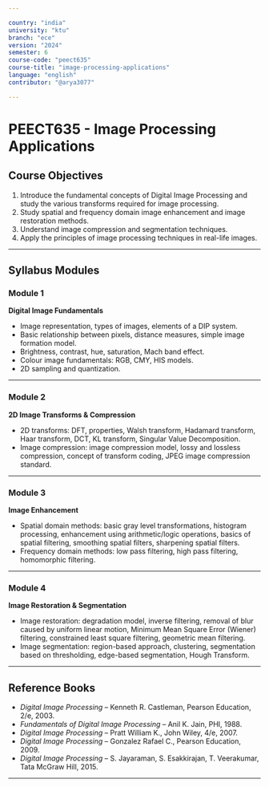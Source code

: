 ```yaml
---

country: "india"
university: "ktu"
branch: "ece"
version: "2024"
semester: 6
course-code: "peect635"
course-title: "image-processing-applications"
language: "english"
contributor: "@arya3077"

---
```


# PEECT635 - Image Processing Applications

## Course Objectives

1. Introduce the fundamental concepts of Digital Image Processing and study the various transforms required for image processing.  
2. Study spatial and frequency domain image enhancement and image restoration methods.  
3. Understand image compression and segmentation techniques.  
4. Apply the principles of image processing techniques in real-life images.  

---

## Syllabus Modules

### Module 1
**Digital Image Fundamentals**  
- Image representation, types of images, elements of a DIP system.  
- Basic relationship between pixels, distance measures, simple image formation model.  
- Brightness, contrast, hue, saturation, Mach band effect.  
- Colour image fundamentals: RGB, CMY, HIS models.  
- 2D sampling and quantization.  

---

### Module 2
**2D Image Transforms & Compression**  
- 2D transforms: DFT, properties, Walsh transform, Hadamard transform, Haar transform, DCT, KL transform, Singular Value Decomposition.  
- Image compression: image compression model, lossy and lossless compression, concept of transform coding, JPEG image compression standard.  

---

### Module 3
**Image Enhancement**  
- Spatial domain methods: basic gray level transformations, histogram processing, enhancement using arithmetic/logic operations, basics of spatial filtering, smoothing spatial filters, sharpening spatial filters.  
- Frequency domain methods: low pass filtering, high pass filtering, homomorphic filtering.  

---

### Module 4
**Image Restoration & Segmentation**  
- Image restoration: degradation model, inverse filtering, removal of blur caused by uniform linear motion, Minimum Mean Square Error (Wiener) filtering, constrained least square filtering, geometric mean filtering.  
- Image segmentation: region-based approach, clustering, segmentation based on thresholding, edge-based segmentation, Hough Transform.  

---

## Reference Books

- *Digital Image Processing* – Kenneth R. Castleman, Pearson Education, 2/e, 2003.  
- *Fundamentals of Digital Image Processing* – Anil K. Jain, PHI, 1988.  
- *Digital Image Processing* – Pratt William K., John Wiley, 4/e, 2007.  
- *Digital Image Processing* – Gonzalez Rafael C., Pearson Education, 2009.  
- *Digital Image Processing* – S. Jayaraman, S. Esakkirajan, T. Veerakumar, Tata McGraw Hill, 2015.  

---
